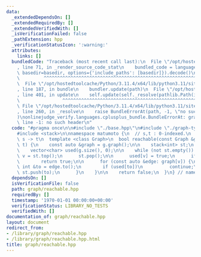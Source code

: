 ```yaml
---
data:
  _extendedDependsOn: []
  _extendedRequiredBy: []
  _extendedVerifiedWith: []
  _isVerificationFailed: false
  _pathExtension: hpp
  _verificationStatusIcon: ':warning:'
  attributes:
    links: []
  bundledCode: "Traceback (most recent call last):\n  File \"/opt/hostedtoolcache/Python/3.11.4/x64/lib/python3.11/site-packages/onlinejudge_verify/documentation/build.py\"\
    , line 71, in _render_source_code_stat\n    bundled_code = language.bundle(stat.path,\
    \ basedir=basedir, options={'include_paths': [basedir]}).decode()\n          \
    \         ^^^^^^^^^^^^^^^^^^^^^^^^^^^^^^^^^^^^^^^^^^^^^^^^^^^^^^^^^^^^^^^^^^^^^^^^^^^^^^^^^\n\
    \  File \"/opt/hostedtoolcache/Python/3.11.4/x64/lib/python3.11/site-packages/onlinejudge_verify/languages/cplusplus.py\"\
    , line 187, in bundle\n    bundler.update(path)\n  File \"/opt/hostedtoolcache/Python/3.11.4/x64/lib/python3.11/site-packages/onlinejudge_verify/languages/cplusplus_bundle.py\"\
    , line 401, in update\n    self.update(self._resolve(pathlib.Path(included), included_from=path))\n\
    \                ^^^^^^^^^^^^^^^^^^^^^^^^^^^^^^^^^^^^^^^^^^^^^^^^^^^^^^^^^\n \
    \ File \"/opt/hostedtoolcache/Python/3.11.4/x64/lib/python3.11/site-packages/onlinejudge_verify/languages/cplusplus_bundle.py\"\
    , line 260, in _resolve\n    raise BundleErrorAt(path, -1, \"no such header\"\
    )\nonlinejudge_verify.languages.cplusplus_bundle.BundleErrorAt: graph-type.hpp:\
    \ line -1: no such header\n"
  code: "#pragma once\n\n#include \"./base.hpp\"\n#include \"./graph-type.hpp\"\n\n\
    #include <stack>\n\nnamespace matumoto {\n  // s,t : 0-indexed.\n  // reachable\
    \ s -> t\n  template <class Graph>\n  bool reachable(const Graph &g, int s, int\
    \ t) {\n    const auto &graph = g.graph();\n\n    stack<int> st;\n    st.push(s);\n\
    \    vector<char> used(g.size(), 0);\n\n    while (not st.empty()) {\n      int\
    \ v = st.top();\n      st.pop();\n\n      used[v] = true;\n      if (v == t)\n\
    \        return true;\n\n      for (const auto &edge: graph[v]) {\n        const\
    \ int &to = edge.to();\n        if (used[to])\n          continue;\n\n       \
    \ st.push(to);\n      }\n    }\n\n    return false;\n  }\n} // namespace matumoto\n"
  dependsOn: []
  isVerificationFile: false
  path: graph/reachable.hpp
  requiredBy: []
  timestamp: '1970-01-01 00:00:00+00:00'
  verificationStatus: LIBRARY_NO_TESTS
  verifiedWith: []
documentation_of: graph/reachable.hpp
layout: document
redirect_from:
- /library/graph/reachable.hpp
- /library/graph/reachable.hpp.html
title: graph/reachable.hpp
---
```

